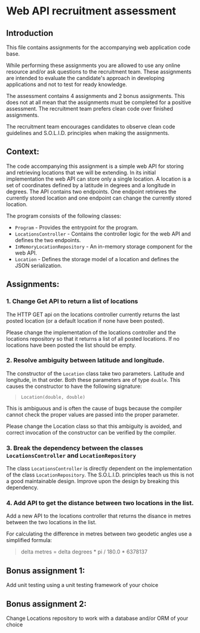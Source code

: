 # Web API recruitment assessment #
## Introduction ##
This file contains assignments for the accompanying web application code base.

While performing these assignments you are allowed to use any online resource and/or ask questions to the recruitment team. These assignments are intended to evaluate the candidate's approach in developing applications and not to test for ready knowledge.

The assessment contains 4 assignments and 2 bonus assignments. This does not at all mean that the assignments must be completed for a positive assessment. The recruitment team prefers clean code over finished assignments.

The recruitment team encourages candidates to observe clean code guidelines and S.O.L.I.D. principles when making the assignments.

## Context: ##
The code accompanying this assignment is a simple web API for storing and retrieving locations that we will be extending. In its initial implementation the web API can store only a single location. A location is a set of coordinates defined by a latitude in degrees and a longitude in degrees. The API contains two endpoints. One endpoint retrieves the currently stored location and one endpoint can change the currently stored location.

The program consists of the following classes:
 - `Program` - Provides the entrypoint for the program.
 - `LocationsController` - Contains the controller logic for the web API and defines the two endpoints.
 - `InMemoryLocationRepository` - An in-memory storage component for the web API.
 - `Location` - Defines the storage model of a location and defines the JSON serialization.

## Assignments: ##
### 1. Change Get API to return a list of locations ###
The HTTP GET api on the locations controller currently returns the last posted location (or a default location if none have been posted).

Please change the implementation of the locations controller and the locations repository so that it returns a list of all posted locations. If no locations have been posted the list should be empty.

### 2. Resolve ambiguity between latitude and longitude. ###
The constructor of the `Location` class take two parameters. Latitude and longitude, in that order. Both these parameters are of type `double`. This causes the constructor to have the following signature:

> `Location(double, double)`

This is ambiguous and is often the cause of bugs because the compiler cannot check the proper values are passed into the proper parameter.

Please change the Location class so that this ambiguity is avoided, and correct invocation of the constructor can be verified by the compiler.

### 3. Break the dependency between the classes `LocationsController` and `LocationRepository`
The class `LocationsController` is directly dependent on the implementation of the class `LocationRepository`. The S.O.L.I.D. principles teach us this is not a good maintainable design. Improve upon the design by breaking this dependency.

### 4. Add API to get the distance between two locations in the list. ###
Add a new API to the locations controller that returns the disance in metres between the two locations in the list.

For calculating the difference in metres between two geodetic angles use a simplified formula:
> delta metres = delta degrees * pi / 180.0 * 6378137

## Bonus assignment 1: ##
Add unit testing using a unit testing framework of your choice

## Bonus assignment 2: ##
Change Locations repository to work with a database and/or ORM of your choice
